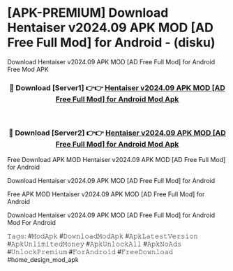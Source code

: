 # [APK-PREMIUM] Download Hentaiser v2024.09 APK   MOD [AD Free Full Mod] for Android - (disku)
Download Hentaiser v2024.09 APK   MOD [AD Free Full Mod] for Android Free Mod APK

<div align="center">
<h3>🔴 Download [Server1] 👉👉 <a href="https://apk-comot.site?title=Hentaiser_v2024.09_APK___MOD_[AD_Free_Full_Mod]_for_Android">Hentaiser v2024.09 APK   MOD [AD Free Full Mod] for Android Mod Apk</a></h3><br>

<h3>🔴 Download [Server2] 👉👉 <a href="https://apk-comot.site?title=Hentaiser_v2024.09_APK___MOD_[AD_Free_Full_Mod]_for_Android">Hentaiser v2024.09 APK   MOD [AD Free Full Mod] for Android Mod Apk</a></h3>
</div>


Free Download APK MOD Hentaiser v2024.09 APK   MOD [AD Free Full Mod] for Android

Download Hentaiser v2024.09 APK   MOD [AD Free Full Mod] for Android 

Free APK MOD Hentaiser v2024.09 APK   MOD [AD Free Full Mod] for Android 

Download Hentaiser v2024.09 APK   MOD [AD Free Full Mod] for Android Mod For Android

𝚃𝚊𝚐𝚜: #𝙼𝚘𝚍𝙰𝚙𝚔 #𝙳𝚘𝚠𝚗𝚕𝚘𝚊𝚍𝙼𝚘𝚍𝙰𝚙𝚔 #𝙰𝚙𝚔𝙻𝚊𝚝𝚎𝚜𝚝𝚅𝚎𝚛𝚜𝚒𝚘𝚗 #𝙰𝚙𝚔𝚄𝚗𝚕𝚒𝚖𝚒𝚝𝚎𝚍𝙼𝚘𝚗𝚎𝚢 #𝙰𝚙𝚔𝚄𝚗𝚕𝚘𝚌𝚔𝙰𝚕𝚕 #𝙰𝚙𝚔𝙽𝚘𝙰𝚍𝚜 #𝚄𝚗𝚕𝚘𝚌𝚔𝙿𝚛𝚎𝚖𝚒𝚞𝚖 #𝙵𝚘𝚛𝙰𝚗𝚍𝚛𝚘𝚒𝚍 #𝙵𝚛𝚎𝚎𝙳𝚘𝚠𝚗𝚕𝚘𝚊𝚍 #home_design_mod_apk
